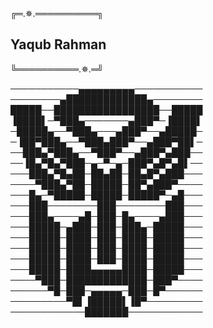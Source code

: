 

 ╔═.✵.══════════╗
## Yaqub Rahman
 ╚══════════.✵.═╝

───────────▄▄▄▄▄▄▄▄▄───────────
────────▄█████████████▄────────
█████──█████████████████──█████
▐████▌─▀███▄───────▄███▀─▐████▌
─█████▄──▀███▄───▄███▀──▄█████─
─▐██▀███▄──▀███▄███▀──▄███▀██▌─
──███▄▀███▄──▀███▀──▄███▀▄███──
──▐█▄▀█▄▀███─▄─▀─▄─███▀▄█▀▄█▌──
───███▄▀█▄██─██▄██─██▄█▀▄███───
────▀███▄▀██─█████─██▀▄███▀────
───█▄─▀█████─█████─█████▀─▄█───
───███────────███────────███───
───███▄────▄█─███─█▄────▄███───
───█████─▄███─███─███▄─█████───
───█████─████─███─████─█████───
───█████─████─███─████─█████───
───█████─████─███─████─█████───
───█████─████▄▄▄▄▄████─█████───
────▀███─█████████████─███▀────
──────▀█─███─▄▄▄▄▄─███─█▀──────
─────────▀█▌▐█████▌▐█▀─────────
────────────███████────────────
